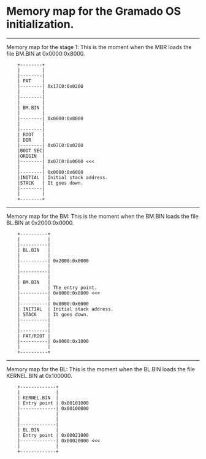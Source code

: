 # Memory map for the Gramado OS initialization.

--------------------------------------------------
Memory map for the stage 1:
This is the moment when the MBR 
loads the file BM.BIN at 0x0000:0x8000.

```
    +--------+
    |        |
    |--------|
    | FAT    |
    |--------| 0x17C0:0x0200
    |        |
    |--------|
    |        |
    | BM.BIN |
    |        |
    |--------| 0x0000:0x8000
    |        |
    |--------|
    | ROOT   |
    | DIR    |
    |--------| 0x07C0:0x0200
    |BOOT SEC| 
    |ORIGIN  | 
    |--------| 0x07C0:0x0000 <<<
    |        |
    |--------| 0x0000:0x6000
    |INITIAL | Initial stack address.
    |STACK   | It goes down.
    |--------| 
    |        |
    +--------+
```

--------------------------------------------------
Memory map for the BM:
This is the moment when the BM.BIN 
loads the file BL.BIN at 0x2000:0x0000.

```
    +----------+
    |          | 
    |----------| 
    | BL.BIN   | 
    |          | 
    |----------| 0x2000:0x0000
    |          | 
    |----------| 
    |          | 
    | BM.BIN   | 
    |          | The entry point.
    |----------| 0x0000:0x8000 <<<
    |          |
    |----------| 0x0000:0x6000
    | INITIAL  | Initial stack address.
    | STACK    | It goes down.
    |----------| 
    |          |
    |----------| 
    | FAT/ROOT |
    |----------| 0x0000:0x1000
    |          |
    +----------+
```

--------------------------------------------------
Memory map for the BL:
This is the moment when the BL.BIN 
loads the file KERNEL.BIN at 0x100000.

```
    +-------------+
    |             |
    | KERNEL.BIN  |
    | Entry point | 0x00101000
    |-------------| 0x00100000
    |             |
    |             |
    |-------------|
    | BL.BIN      |
    | Entry point | 0x00021000
    |-------------| 0x00020000 <<<
    |             |
    +-------------+
```












